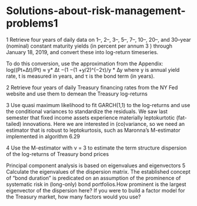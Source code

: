 # Solutions-about-risk-management-problems1

1 Retrieve four years of daily data on 1–, 2–, 3–, 5–, 7–, 10–, 20–, and 30–year (nominal) constant maturity yields 
(in percent per annum 3 ) through January 18, 2019, and convert these into log-return timeseries. 

To do this conversion, use the approximation from the Appendix:
log((Pt+∆t)/Pt) ≈ y* ∆t −(1 −(1 +y/2)^(−2τ)/y * ∆y
where y is annual yield rate, t is measured in years, and τ is the bond term (in years).

2  Retrieve four years of daily Treasury financing rates from the NY Fed website and use them to demean the Treasury log-returns

3 Use quasi maximum likelihood to fit GARCH(1,1) to the log-returns and use the conditional variances to standardize the residuals. 
We saw last semester that fixed income assets experience materially leptokurtotic (fat-tailed) innovations. Here we are interested in 
(co)variance, so we need an estimator that is robust to leptokurtosis, such as Maronna’s M-estimator implemented in algorithm 6.29 

4 Use the M-estimator with ν = 3 to estimate the term structure dispersion of the log-returns of Treasury bond prices

Principal component analysis is based on eigenvalues and eigenvectors
5 Calculate the eigenvalues of the dispersion matrix. The established concept of “bond duration” is predicated on an assumption of 
the prominence of systematic risk in (long-only) bond portfolios.How prominent is the largest eigenvector of the dispersion here? If 
you were to build a factor model for the Treasury market, how many factors would you use?
